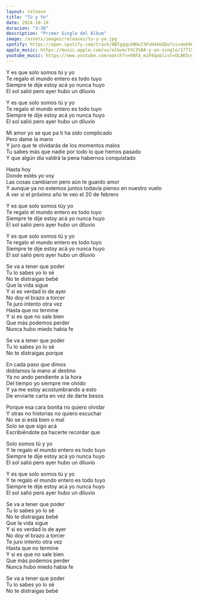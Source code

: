 ```yaml
---
layout: release
title: "Tú y Yo"
date: 2024-10-10
duracion: "3:36"
description: "Primer Single del Álbum"
image: /assets/images/releases/tu-y-yo.jpg
spotify: https://open.spotify.com/track/0BTgqqLH9Hu73FvH44kQDo?si=de6901a2b2fe48a6
apple_music: https://music.apple.com/us/album/t%C3%BA-y-yo-single/1771537831
youtube_music: https://www.youtube.com/watch?v=hNfA_miF8qo&list=OLAK5uy_kp_rXYtbYHS00f3EusoH41bPkLt7YSeqY
---
```

Y es que solo somos tú y yo <br>
Te regalo el mundo entero es todo tuyo<br>
Siempre te dije estoy acá yo nunca huyo<br>
El sol salió pero ayer hubo un diluvio <br>

Y es que solo somos tú y yo <br>
Te regalo el mundo entero es todo tuyo<br>
Siempre te dije estoy acá yo nunca huyo<br>
El sol salió pero ayer hubo un diluvio <br>

Mi amor yo se que pa ti ha sido complicado <br>
Pero dame la mano <br>
Y juro que te olvidarás de los momentos malos <br>
Tu sabes más que nadie por todo lo que hemos pasado <br>
Y que algún día valdrá la pena habernos conquistado <br>

Hasta hoy <br>
Donde estés yo voy <br>
Las cosas cambiaron pero aún te guardo amor <br>
Y aunque ya no estemos juntos todavía pienso en nuestro vuelo<br>
A ver si el próximo año te veo el 20 de febrero<br>

Y es que solo somos túy yo <br>
Te regalo el mundo entero es todo tuyo<br>
Siempre te dije estoy acá yo nunca huyo<br>
El sol salió pero ayer hubo un diluvio <br>

Y es que solo somos tú y yo <br>
Te regalo el mundo entero es todo tuyo<br>
Siempre te dije estoy acá yo nunca huyo<br>
El sol salió pero ayer hubo un diluvio <br>

Se va a tener que poder <br>
Tu lo sabes yo lo sé <br>
No te distraigas bebé <br>
Que la vida sigue <br>
Y si es verdad lo de ayer <br>
No doy el brazo a torcer <br>
Te juro intento otra vez<br>
Hasta que no termine <br>
Y si es que no sale bien <br>
Que más podemos perder <br>
Nunca hubo miedo había fe <br>

Se va a tener que poder <br>
Tu lo sabes yo lo sé <br>
No te distraigas porque<br>

En cada paso que dimos<br>
doblamos la mano al destino<br>
Ya no ando pendiente a la hora <br>
Del tiempo yo siempre me olvido<br>
Y ya me estoy acostumbrando a esto<br>
De enviarte carta en vez de darte besos <br>

Porque esa cara bonita no quiero olvidar<br>
Y otras no historias no quiero escuchar <br>
No se si está bien o mal <br>
Solo se que sigo acá <br>
Escribiéndote pa hacerte recordar que <br>

Solo somos tú y yo <br>
Y te regalo el mundo entero es todo tuyo<br>
Siempre te dije estoy acá yo nunca huyo<br>
El sol salió pero ayer hubo un diluvio <br>

Y es que solo somos tú y yo<br>
Y te regalo el mundo entero es todo tuyo<br>
Siempre te dije estoy acá yo nunca huyo<br>
El sol salió pero ayer hubo un diluvio<br>

Se va a tener que poder <br>
Tu lo sabes yo lo sé <br>
No te distraigas bebé <br>
Que la vida sigue <br>
Y si es verdad lo de ayer <br>
No doy el brazo a torcer <br>
Te juro intento otra vez<br>
Hasta que no termine <br>
Y si es que no sale bien <br>
Que más podemos perder <br>
Nunca hubo miedo había fe <br>

Se va a tener que poder <br>
Tu lo sabes yo lo sé <br>
No te distraigas bebé<br>